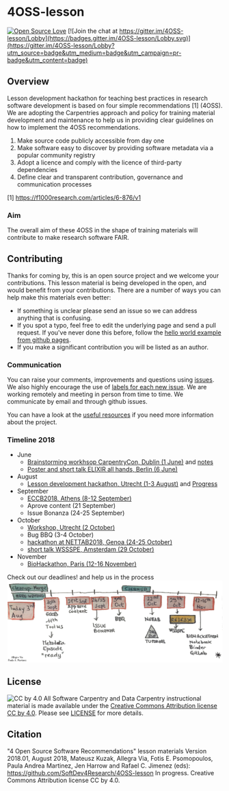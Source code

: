 # 4OSS-lesson

[![Open Source Love](https://badges.frapsoft.com/os/v2/open-source.png?v=103)](https://github.com/ellerbrock/open-source-badge/) [![Join the chat at https://gitter.im/4OSS-lesson/Lobby](https://badges.gitter.im/4OSS-lesson/Lobby.svg)](https://gitter.im/4OSS-lesson/Lobby?utm_source=badge&utm_medium=badge&utm_campaign=pr-badge&utm_content=badge)    


## Overview

Lesson development hackathon for teaching best practices in research software development is
based on four simple recommendations [1] (4OSS). We are adopting the Carpentries approach and policy for training material
development and maintenance to help us in providing clear guidelines on how to implement the 4OSS recommendations.
1. Make source code publicly accessible from day one
2. Make software easy to discover by providing software metadata via a popular community registry
3. Adopt a licence and comply with the licence of third-party dependencies
4. Define clear and transparent contribution, governance and communication processes

[1] https://f1000research.com/articles/6-876/v1

### Aim

The overall aim of these 4OSS in the shape of training materials will contribute to make research software FAIR.

## Contributing

Thanks for coming by, this is an open source project and we welcome your contributions. 
This lesson material is being developed in the open, and would benefit from your contributions. There are a number of ways you can help make this materials even better:

- If something is unclear please send an issue so we can address anything that is confusing.
- If you spot a typo, feel free to edit the underlying page and send a pull request. If you've never done this before, follow the [hello world example from github pages](https://guides.github.com/activities/hello-world/).
- If you make a significant contribution you will be listed as an author.

### Communication

You can raise your comments, improvements and questions using [issues](https://github.com/SoftDev4Research/4OSS-lesson/issues). We also highly encourage the use of [labels for each new issue](https://github.com/SoftDev4Research/4OSS-lesson/labels). We are working remotely and meeting in person from time to time. We communicate by email and through github issues.

You can have a look at the [useful resources](UsefulLinks.md) if you need more information about the project.


### Timeline 2018

 - June
   - [Brainstorming workhsop CarpentryCon, Dublin (1 June)](https://github.com/carpentries/carpentrycon/blob/master/Sessions/2018-06-01/02-Workshop-2-Lesson-Hack-a-Thon-Voted-Session-From-Pitches/4OSS-lesson-development.md) and [notes](https://github.com/SoftDev4Research/4OSS-lesson/blob/gh-pages/notesCarpentryCon18.md)
   - [Poster and short talk ELIXIR all hands, Berlin (6 June)](https://www.elixir-europe.org/events/elixir-all-hands-2018)
 - August
   - [Lesson development hackathon, Utrecht (1-3 August)](https://www.elixir-europe.org/events/4-oss-hackathon) and [Progress](https://github.com/SoftDev4Research/4OSS-lesson/blob/gh-pages/notesHackathonUtrech.md)
 - September
   - [ECCB2018, Athens (8-12 September)](http://eccb18.org/)
   - Aprove content (21 September)
   - Issue Bonanza (24-25 September)
 - October
   - [Workshop, Utrecht (2 October)](https://www.aanmelder.nl/dtl2018)
   - Bug BBQ (3-4 October)
   - [hackathon at NETTAB2018, Genoa (24-25 October)](http://www.igst.it/nettab/2018/)
   - [short talk WSSSPE, Amsterdam (29 October)](http://wssspe.researchcomputing.org.uk/category/wssspe6-1/)
 - November
   - [BioHackathon, Paris (12-16 November)](https://bh2018paris.info/) 
   
Check out our deadlines! and help us in the process
![4OSS](https://raw.githubusercontent.com/SoftDev4Research/4OSS-lesson/gh-pages/fig/4OSSTimeline.png)

## License

![CC by 4.0](https://licensebuttons.net/l/by/4.0/88x31.png) 
All Software Carpentry and Data Carpentry instructional material is made available under the [Creative Commons Attribution license CC by 4.0](https://creativecommons.org/licenses/by/4.0/). Please see [LICENSE](LICENSE.md) for more details.

## Citation

"4 Open Source Software Recommendations" lesson materials Version 2018.01, August 2018, Mateusz Kuzak, Allegra Via, Fotis E. Psomopoulos, Paula Andrea Martinez, Jen Harrow and Rafael C. Jimenez (eds): https://github.com/SoftDev4Research/4OSS-lesson In progress. Creative Commons Attribution license CC by 4.0.
